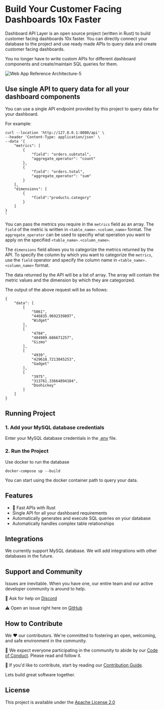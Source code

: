 # Build Your Customer Facing Dashboards 10x Faster

Dashboard API Layer is an open source project (written in Rust) to build customer facing dashboards 10x faster. You can directly connect your database to the project and use ready made APIs to query data and create customer facing dashboards.

You no longer have to write custom APIs for different dashboard components and create/maintain SQL queries for them.

![Web App Reference Architecture-5](https://github.com/arihantparsoya/dashboard-api-layer/assets/15258498/156bdb43-23cf-46d5-a212-9c16f2eab01a)

## Use single API to query data for all your dashboard components

You can use a single API endpoint provided by this project to query data for your dashboard. 

For example: 

```
curl --location 'http://127.0.0.1:8080/api' \
--header 'Content-Type: application/json' \
--data '{
    "metrics": [
        {
            "field": "orders.subtotal",
            "aggregate_operator": "count"
        },
        {
            "field": "orders.total",
            "aggregate_operator": "sum"
        }
    ],
    "dimensions": [
        {
            "field":"products.category"
        }
    ]
}
'
```

You can pass the metrics you require in the `metrics` field as an array. The `field` of the metric is written in `<table_name>.<column_name>` format. The `aggregate_operator` can be used to specifiy what operation you want to apply on the specified `<table_name>.<column_name>`. 

The `dimensions` field allows you to categorize the metrics returned by the API. To specify the column by which you want to categorize the `metrics`, use the `field` operator and specify the column name in `<table_name>.<column_name>` format.

The data returned by the API will be a list of array. The array will contain the metric values and the dimension by which they are categorized.

The output of the above request will be as follows:

```
{
    "data": [
        [
            "5061",
            "446835.9692339897",
            "Widget"
        ],
        [
            "4784",
            "404989.686671257",
            "Gizmo"
        ],
        [
            "4939",
            "429618.7213845253",
            "Gadget"
        ],
        [
            "3975",
            "313761.33664894104",
            "Doohickey"
        ]
    ]
}
```

## Running Project

### 1. Add your MySQL database credentials
Enter your MySQL database credentials in the [.env](https://github.com/arihantparsoya/dashboard-api-layer/blob/prod/app/server/.env) file.

### 2. Run the Project

Use docker to run the database
```
docker-compose up --build
```

You can start using the docker container path to query your data.

## Features

* 🚀 Fast APIs with Rust
* Single API for all your dashboard requirements
* Automatically generates and execute SQL queries on your database
* Automatically handles complex table relationships

## Integrations

We currently support MySQL database. We will add integrations with other databases in the future.

## Support and Community

Issues are inevitable. When you have one, our entire team and our active developer community is around to help.

💬 Ask for help on [Discord](https://discord.gg/NA9nkZaQnv)

⚠️ Open an issue right here on [GitHub](https://github.com/arihantparsoya/dashboard-semantic-layer/issues/new/choose)

## How to Contribute

We ❤️ our contributors. We're committed to fostering an open, welcoming, and safe environment in the community.

📕 We expect everyone participating in the community to abide by our [Code of Conduct](https://github.com/arihantparsoya/dashboard-semantic-layer/wiki/Code-of-Conduct). Please read and follow it. 

🤝 If you'd like to contribute, start by reading our [Contribution Guide](https://github.com/arihantparsoya/dashboard-semantic-layer/wiki/Guide-to-Contribution).

Lets build great software together.

## License

This project is available under the [Apache License 2.0](https://github.com/arihantparsoya/dashboard-semantic-layer/blob/prod/LICENSE)

